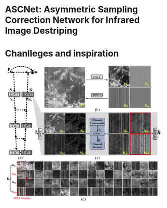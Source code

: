 # ASCNet: Asymmetric Sampling Correction Network for Infrared Image Destriping

# Chanlleges and inspiration   
![Image text](https://github.com/xdFai/ASCNet/blob/main/Fig/Fig1.png)
